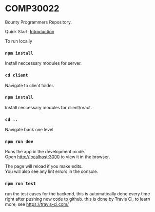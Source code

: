 # COMP30022

Bounty Programmers Repository.

Quick Start: [Introduction](doc/instruction.pdf)

To run locally

### `npm install`

Install neccessary modules for server.

### `cd client`

Navigate to client folder.

### `npm install`

Install neccessary modules for client/react.

### `cd ..`

Navigate back one level.

### `npm run dev`

Runs the app in the development mode.<br />
Open [http://localhost:3000](http://localhost:3000) to view it in the browser.

The page will reload if you make edits.<br />
You will also see any lint errors in the console.

### `npm run test`

run the test cases for the backend, this is automatically done every time right after pushing new code to github.
this is done by Travis CI, to learn more, see https://travis-ci.com/
